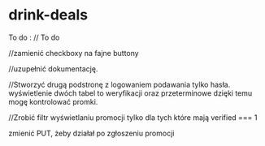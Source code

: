 # drink-deals


To do :
// To do

//zamienić checkboxy na fajne buttony

//uzupełnić dokumentację.

//Stworzyć drugą podstronę z logowaniem podawania tylko hasła. wyświetlenie dwóch tabel to weryfikacji oraz przeterminowe dzięki temu mogę kontrolować promki. 

//Zrobić filtr wyświetlaniu promocji tylko dla tych które mają verified === 1

zmienić PUT, żeby działał po zgłoszeniu promocji